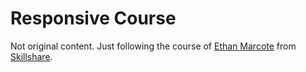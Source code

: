 # Responsive Course

Not original content. Just following the course of [Ethan Marcote](#https://ethanmarcotte.com/) from [Skillshare](https://www.skillshare.com/).
